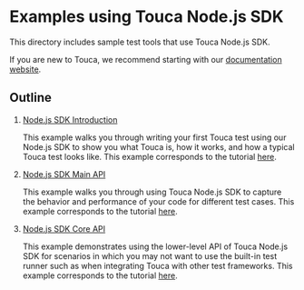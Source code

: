 # Examples using Touca Node.js SDK

This directory includes sample test tools that use Touca Node.js SDK.

If you are new to Touca, we recommend starting with our
[documentation website](https://touca.io/docs).

## Outline

1.  [Node.js SDK Introduction](./01_node_minimal)

    This example walks you through writing your first Touca test using our
    Node.js SDK to show you what Touca is, how it works, and how a typical Touca
    test looks like. This example corresponds to the tutorial
    [here](https://touca.io/docs/guides/legacy-tutorial).

2.  [Node.js SDK Main API](./02_node_main_api)

    This example walks you through using Touca Node.js SDK to capture the
    behavior and performance of your code for different test cases. This example
    corresponds to the tutorial [here](https://touca.io/docs/sdk/main-api).

3.  [Node.js SDK Core API](./03_node_core_api)

    This example demonstrates using the lower-level API of Touca Node.js SDK for
    scenarios in which you may not want to use the built-in test runner such as
    when integrating Touca with other test frameworks. This example corresponds
    to the tutorial [here](https://touca.io/docs/sdk/core-api).
